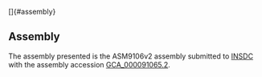 []{#assembly}

Assembly
--------

The assembly presented is the ASM9106v2 assembly submitted to
[INSDC](http://www.insdc.org) with the assembly accession
[GCA\_000091065.2](http://www.ebi.ac.uk/ena/data/view/GCA_000091065.2).
